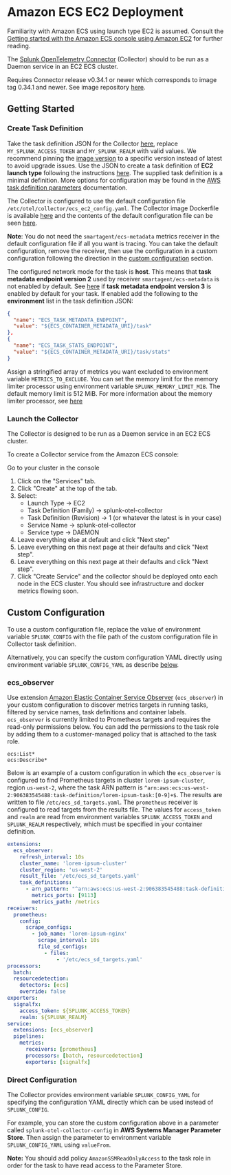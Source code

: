 # Amazon ECS EC2 Deployment
Familiarity with Amazon ECS using launch type EC2 is assumed. Consult the 
[Getting started with the Amazon ECS console using Amazon EC2](https://docs.aws.amazon.com/AmazonECS/latest/developerguide/getting-started-ecs-ec2.html)
for further reading.

The
[Splunk OpenTelemetry Connector](https://github.com/signalfx/splunk-otel-collector)
(Collector) should to be run as a Daemon service in an EC2 ECS cluster.

Requires Connector release v0.34.1 or newer which corresponds to image tag 0.34.1 and newer.
See image repository [here](https://quay.io/repository/signalfx/splunk-otel-collector?tab=tags).

## Getting Started
### Create Task Definition
Take the task definition JSON for the Collector [here](./splunk-otel-collector.json), replace
`MY_SPLUNK_ACCESS_TOKEN` and `MY_SPLUNK_REALM` with valid values.
We recommend pinning the [image version](https://github.com/signalfx/splunk-otel-collector/blob/main/deployments/ecs/ec2/splunk-otel-collector.json#L56) to a specific version instead of latest to avoid upgrade issues. Use the JSON to create a task definition of **EC2 launch type** following
the instructions [here](https://docs.aws.amazon.com/AmazonECS/latest/developerguide/create-task-definition.html).
The supplied task definition is a minimal definition. More options for configuration may be found in the
[AWS task definition parameters](https://docs.aws.amazon.com/AmazonECS/latest/developerguide/task_definition_parameters.html) documentation.

The Collector is configured to use the default configuration file `/etc/otel/collector/ecs_ec2_config.yaml`.
The Collector image Dockerfile is available [here](../../../cmd/otelcol/Dockerfile) and the contents of the default
configuration file can be seen [here](../../../cmd/otelcol/config/collector/ecs_ec2_config.yaml).

**Note**: You do not need the `smartagent/ecs-metadata` metrics receiver in the default
configuration file if all you want is tracing. You can take the default configuration, remove
the receiver, then use the configuration in a custom configuration following the direction
in the [custom configuration](#custom-configuration) section.

The configured network mode for the task is **host**. This means that **task metadata endpoint
version 2** used by receiver `smartagent/ecs-metadata` is not enabled by default. See
[here](https://docs.aws.amazon.com/AmazonECS/latest/developerguide/task-metadata-endpoint.html)
if **task metadata endpoint version 3** is enabled by default for your task. If enabled add the
following to the **environment** list in the task definition JSON:
```json
{
  "name": "ECS_TASK_METADATA_ENDPOINT",
  "value": "${ECS_CONTAINER_METADATA_URI}/task"
},
{
  "name": "ECS_TASK_STATS_ENDPOINT",
  "value": "${ECS_CONTAINER_METADATA_URI}/task/stats"
}
```

Assign a stringified array of metrics you want excluded to environment variable
`METRICS_TO_EXCLUDE`. You can set the memory limit for the memory limiter processor using
environment variable `SPLUNK_MEMORY_LIMIT_MIB`. The default memory limit is 512 MiB. For
more information about the memory limiter processor, see
[here](https://github.com/open-telemetry/opentelemetry-collector/blob/main/processor/memorylimiterprocessor/README.md)

### Launch the Collector
The Collector is designed to be run as a Daemon service in an EC2 ECS cluster.

To create a Collector service from the Amazon ECS console:

Go to your cluster in the console
1. Click on the "Services" tab.
2. Click "Create" at the top of the tab.
3. Select:
   - Launch Type -> EC2
   - Task Definition (Family) -> splunk-otel-collector
   - Task Definition (Revision) -> 1 (or whatever the latest is in your case)
   - Service Name -> splunk-otel-collector
   - Service type -> DAEMON
4. Leave everything else at default and click "Next step"
5. Leave everything on this next page at their defaults and click "Next step". 
6. Leave everything on this next page at their defaults and click "Next step". 
7. Click "Create Service" and the collector should be deployed onto each node in the ECS cluster. You should see infrastructure and docker metrics flowing soon.

## Custom Configuration
To use a custom configuration file, replace the value of environment variable
`SPLUNK_CONFIG` with the file path of the custom configuration file in Collector
task definition.

Alternatively, you can specify the custom configuration YAML directly using environment
variable `SPLUNK_CONFIG_YAML` as describe [below](#direct-configuration).

### ecs_observer
Use extension
[Amazon Elastic Container Service Observer](https://github.com/open-telemetry/opentelemetry-collector-contrib/tree/main/extension/observer/ecsobserver#amazon-elastic-container-service-observer)
(`ecs_observer`) in your custom configuration to discover metrics targets
in running tasks, filtered by service names, task definitions and container labels.
`ecs_observer` is currently limited to Prometheus targets and requires the read-only
permissions below. You can add the permissions to the task role by adding them to a 
customer-managed policy that is attached to the task role.
```text
ecs:List*
ecs:Describe*
```

Below is an example of a custom configuration in which the `ecs_observer` is configured to find
Prometheus targets in cluster `lorem-ipsum-cluster`, region `us-west-2`, where the task ARN
pattern is `^arn:aws:ecs:us-west-2:906383545488:task-definition/lorem-ipsum-task:[0-9]+$`.
The results are written to file `/etc/ecs_sd_targets.yaml`. The `prometheus` receiver is
configured to read targets from the results file. The values for `access_token`
and `realm` are read from environment variables `SPLUNK_ACCESS_TOKEN` and `SPLUNK_REALM`
respectively, which must be specified in your container definition.

```yaml
extensions:
  ecs_observer:
    refresh_interval: 10s
    cluster_name: 'lorem-ipsum-cluster'
    cluster_region: 'us-west-2'
    result_file: '/etc/ecs_sd_targets.yaml'
    task_definitions:
      - arn_pattern: "^arn:aws:ecs:us-west-2:906383545488:task-definition/lorem-ipsum-task:[0-9]+$"
        metrics_ports: [9113]
        metrics_path: /metrics
receivers:
  prometheus:
    config:
      scrape_configs:
        - job_name: 'lorem-ipsum-nginx'
          scrape_interval: 10s
          file_sd_configs:
            - files:
                - '/etc/ecs_sd_targets.yaml'
processors:
  batch:
  resourcedetection:
    detectors: [ecs]
    override: false    
exporters:
  signalfx:
    access_token: ${SPLUNK_ACCESS_TOKEN}
    realm: ${SPLUNK_REALM}
service:
  extensions: [ecs_observer]
  pipelines:
    metrics:
      receivers: [prometheus]
      processors: [batch, resourcedetection]
      exporters: [signalfx]
```

### Direct Configuration
The Collector provides environment variable `SPLUNK_CONFIG_YAML` for specifying the
configuration YAML directly which can be used instead of `SPLUNK_CONFIG`.

For example, you can store the custom configuration above in a parameter called
`splunk-otel-collector-config` in **AWS Systems Manager Parameter Store**. Then
assign the parameter to environment variable `SPLUNK_CONFIG_YAML` using `valueFrom`.

**Note:** You should add policy `AmazonSSMReadOnlyAccess` to the task role in order for
the task to have read access to the Parameter Store.
